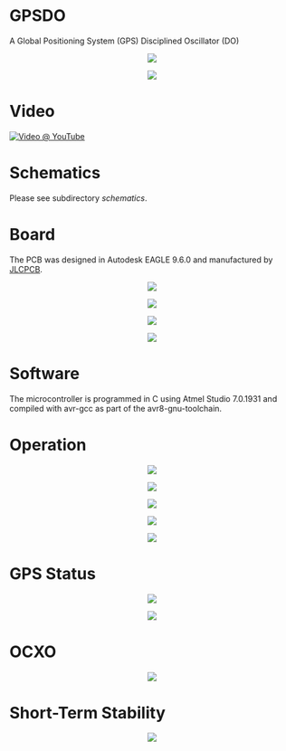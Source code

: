 # GPSDO
A Global Positioning System (GPS) Disciplined Oscillator (DO)

<p align="center">
  <img src="https://github.com/yildi1337/GPSDO/blob/master/pictures/front_off.jpg" />
</p>

<p align="center">
  <img src="https://github.com/yildi1337/GPSDO/blob/master/pictures/back.jpg" />
</p>

# Video
[![Video @ YouTube](http://img.youtube.com/vi/EQjGhx4-qjA/0.jpg)](http://www.youtube.com/watch?v=EQjGhx4-qjA "10 MHz GPS Disciplined OCXO based on u-blox NEO-7N Chip")

# Schematics
Please see subdirectory *schematics*.

# Board
The PCB was designed in Autodesk EAGLE 9.6.0 and manufactured by [JLCPCB](https://jlcpcb.com/).

<p align="center">
  <img src="https://github.com/yildi1337/GPSDO/blob/master/board/topview.png" />
</p>

<p align="center">
  <img src="https://github.com/yildi1337/GPSDO/blob/master/board/bottomview.png" />
</p>

<p align="center">
  <img src="https://github.com/yildi1337/GPSDO/blob/master/pictures/open_1.jpg" />
</p>

<p align="center">
  <img src="https://github.com/yildi1337/GPSDO/blob/master/pictures/open_2.jpg" />
</p>

# Software
The microcontroller is programmed in C using Atmel Studio 7.0.1931 and compiled with avr-gcc as part of the avr8-gnu-toolchain.

# Operation
<p align="center">
  <img src="https://github.com/yildi1337/GPSDO/blob/master/pictures/front_on_heating_1.jpg" />
</p>

<p align="center">
  <img src="https://github.com/yildi1337/GPSDO/blob/master/pictures/front_on_heating_2.jpg" />
</p>

<p align="center">
  <img src="https://github.com/yildi1337/GPSDO/blob/master/pictures/front_on_ocxo_stable.jpg" />
</p>

<p align="center">
  <img src="https://github.com/yildi1337/GPSDO/blob/master/pictures/measuring.jpg" />
</p>

<p align="center">
  <img src="https://github.com/yildi1337/GPSDO/blob/master/pictures/front_on_locked.jpg" />
</p>

# GPS Status
<p align="center">
  <img src="https://github.com/yildi1337/GPSDO/blob/master/pictures/u-center_1.jpg" />
</p>

<p align="center">
  <img src="https://github.com/yildi1337/GPSDO/blob/master/pictures/u-center_2.jpg" />
</p>

# OCXO
<p align="center">
  <img src="https://github.com/yildi1337/GPSDO/blob/master/pictures/ocxo.jpg" />
</p>

# Short-Term Stability
<p align="center">
  <img src="https://github.com/yildi1337/GPSDO/blob/master/measurements/short%20term%20stability/fswp_screenshot.png" />
</p>

